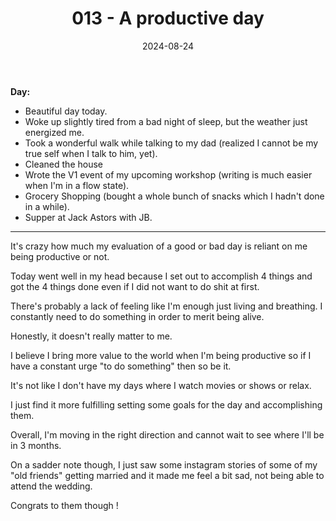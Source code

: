 ﻿---
title: 013 - A productive day
date: 2024-08-24
categories: ["daily"]
tags: posts

---
**Day:**  

- Beautiful day today.
- Woke up slightly tired from a bad night of sleep, but the weather just energized me.
- Took a wonderful walk while talking to my dad (realized I cannot be my true self when I talk to him, yet).
- Cleaned the house
- Wrote the V1 event of my upcoming workshop (writing is much easier when I'm in a flow state).
- Grocery Shopping (bought a whole bunch of snacks which I hadn't done in a while).
- Supper at Jack Astors with JB.
---
It's crazy how much my evaluation of a good or bad day is reliant on me being productive or not.

Today went well in my head because I set out to accomplish 4 things and got the 4 things done even if I did not want to do shit at first.

There's probably a lack of feeling like I'm enough just living and breathing. I constantly need to do something in order to merit being alive.

Honestly, it doesn't really matter to me.

I believe I bring more value to the world when I'm being productive so if I have a constant urge "to do something" then so be it.

It's not like I don't have my days where I watch movies or shows or relax.

I just find it more fulfilling setting some goals for the day and accomplishing them.

Overall, I'm moving in the right direction and cannot wait to see where I'll be in 3 months.

On a sadder note though, I just saw some instagram stories of some of my "old friends" getting married and it made me feel a bit sad, not being able to attend the wedding.

Congrats to them though !
